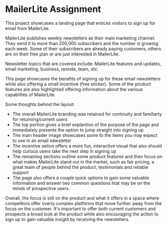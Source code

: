# MailerLite Assignment

This project showcases a landing page that entices visitors to sign up for email from MailerLite. 

MailerLite publishes weekly newsletters as their main marketing channel. They send it to more than 200,000 subscribers and the number is growing each week. Some of their subscribers are already paying customers, others are on their free plan or are just interested in MailerLite.

Newsletter topics that are covered include: MailerLite features and updates, email marketing, business, remote, team, etc.

This page showcases the benefits of signing up for these email newsletters while also offering a small incentive (free sticker). Some of the product features are also highlighted offering information about the various capabilites of MailerLite.

Some thoughts behind the layout:

- The overall MailerLite branding was retained for continuity and familiarty for returning/current users
- The top portion gives a brief explantion of the purpose of the page and immediately presents the option to jump straight into signing up
- The main header image showcases some fo the items you may expect to see in an email newsletter
- The incentive setion offers a more fun, interactive visual that also should help curious users take the next step in signing up
- The remaining sections outline some product features and then focus on what makes MailerLite stand out in the market, such as fair pricing, a great team of people behind the product, testimonials and reliable support
- The page also offers a couple quick options to gain some valuable information and answer two common questions htat may be on the minds of prospective users.

Overall, the focus is still on the product and what it offers in a space where competitors offer overly complex platforms that move further away from the focus on the customer. It's important to offer both current customers and prospects a broad look at the product while also encouraging the action to sign up to gain valuable insight by receiving the newsletters.
